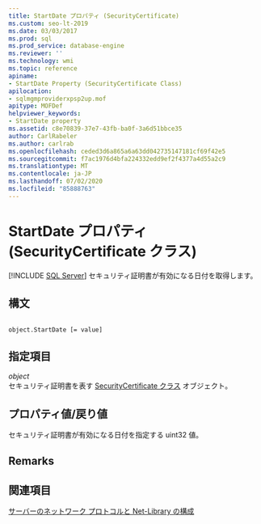 ```yaml
---
title: StartDate プロパティ (SecurityCertificate)
ms.custom: seo-lt-2019
ms.date: 03/03/2017
ms.prod: sql
ms.prod_service: database-engine
ms.reviewer: ''
ms.technology: wmi
ms.topic: reference
apiname:
- StartDate Property (SecurityCertificate Class)
apilocation:
- sqlmgmproviderxpsp2up.mof
apitype: MOFDef
helpviewer_keywords:
- StartDate property
ms.assetid: c8e70839-37e7-43fb-ba0f-3a6d51bbce35
author: CarlRabeler
ms.author: carlrab
ms.openlocfilehash: ceded3d6a865a6a63dd042735147181cf69f42e5
ms.sourcegitcommit: f7ac1976d4bfa224332edd9ef2f4377a4d55a2c9
ms.translationtype: MT
ms.contentlocale: ja-JP
ms.lasthandoff: 07/02/2020
ms.locfileid: "85888763"
---
```

# <a name="startdate-property-securitycertificate-class"></a>StartDate プロパティ (SecurityCertificate クラス)
[!INCLUDE [SQL Server](../../../includes/applies-to-version/sqlserver.md)]
  セキュリティ証明書が有効になる日付を取得します。  
  
## <a name="syntax"></a>構文  
  
```  
  
object.StartDate [= value]  
```  
  
## <a name="parts"></a>指定項目  
 *object*  
 セキュリティ証明書を表す [SecurityCertificate クラス](../../../relational-databases/wmi-provider-configuration-classes/securitycertificate-class/securitycertificate-class.md) オブジェクト。  
  
## <a name="property-valuereturn-value"></a>プロパティ値/戻り値  
 セキュリティ証明書が有効になる日付を指定する uint32 値。  
  
## <a name="remarks"></a>Remarks  
  
## <a name="see-also"></a>関連項目  
 [サーバーのネットワーク プロトコルと Net-Library の構成](https://msdn.microsoft.com/library/ms177485\(v=sql.100\).aspx)  
  
  
